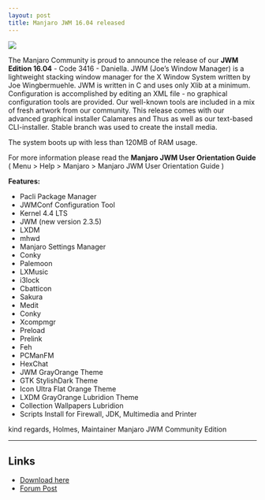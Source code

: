 ```yaml
---
layout: post
title: Manjaro JWM 16.04 released
---
```


<img src="https://manjaro.github.io/images/manjaro-jwm-16.04.jpg">

The Manjaro Community is proud to announce the release of our **JWM Edition 16.04** - Code 3416 - Daniella.
JWM (Joe’s Window Manager) is a lightweight stacking window manager for the X Window System written by Joe Wingbermuehle. JWM is written in C and uses only Xlib at a minimum. Configuration is accomplished by editing an XML file - no graphical configuration tools are provided.
Our well-known tools are included in a mix of fresh artwork from our community. This release comes with our advanced graphical installer Calamares and Thus as well as our text-based CLI-installer. Stable branch was used to create the install media.

The system boots up with less than 120MB of RAM usage.

For more information please read the **Manjaro JWM User Orientation Guide** ( Menu > Help > Manjaro > Manjaro JWM User Orientation Guide )

**Features:**

* Pacli Package Manager
* JWMConf Configuration Tool
* Kernel 4.4 LTS
* JWM (new version 2.3.5)
* LXDM
* mhwd
* Manjaro Settings Manager
* Conky
* Palemoon
* LXMusic
* i3lock
* Cbatticon
* Sakura
* Medit
* Conky
* Xcompmgr
* Preload
* Prelink
* Feh
* PCManFM
* HexChat
* JWM GrayOrange Theme
* GTK StylishDark Theme 
* Icon Ultra Flat Orange Theme 
* LXDM GrayOrange Lubridion Theme
* Collection Wallpapers Lubridion
* Scripts Install for Firewall, JDK, Multimedia and Printer

kind regards, Holmes, Maintainer Manjaro JWM Community Edition

----

## Links

* [Download here](https://sourceforge.net/projects/holmeslinux/files/Manjaro%20JWM%2016.04/Code%203416/)
* [Forum Post](https://forum.manjaro.org/index.php?topic=32683.msg267066#msg267066)
